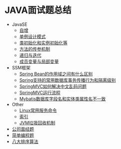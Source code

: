 # JAVA面试题总结
* JavaSE
  * [自增](https://github.com/Ywfy/Summary-of-interview-questions/blob/master/Self%20increment/README.md)
  * [单例设计模式](https://github.com/Ywfy/Summary-of-interview-questions/blob/master/Singleton/README.md)
  * [类初始化和实例初始化等](https://github.com/Ywfy/Summary-of-interview-questions/blob/master/Initialization/README.md)
  * [方法的传参机制](https://github.com/Ywfy/Summary-of-interview-questions/blob/master/Passing_Param/README.md)
  * [递归与迭代](https://github.com/Ywfy/Summary-of-interview-questions/blob/master/RecursionAndLoop/README.md)
  * [成员变量与局部变量](https://github.com/Ywfy/Summary-of-interview-questions/blob/master/Variable_Scope/README.md)
* SSM框架
  * [Spring Bean的作用域之间有什么区别](https://github.com/Ywfy/Summary-of-interview-questions/blob/master/Bean_Scope/README.md)
  * [Spring支持的常用数据库事务传播行为和隔离级别](https://github.com/Ywfy/Summary-of-interview-questions/blob/master/Bean_Scope/SpringQ2.md)
  * [SpringMVC如何解决中文乱码问题](https://github.com/Ywfy/Summary-of-interview-questions/blob/master/Bean_Scope/SpringMVCQ1.md)
  * [SpringMVC运行流程](https://github.com/Ywfy/Learning-summary-for-SpringMVC/blob/master/process/README.md)
  * [Mybatis数据库字段名和实体类属性名不一致](https://github.com/Ywfy/Summary-of-interview-questions/blob/master/Bean_Scope/Mybatis/README.md)
* Other
  * [Linux常用服务命令](https://github.com/Ywfy/Summary-of-interview-questions/blob/master/Other/Linux_Service.md)
  * [索引](https://github.com/Ywfy/Summary-of-interview-questions/blob/master/Other/Indexes.md)
  * [JVM垃圾回收机制](https://github.com/Ywfy/Summary-of-interview-questions/blob/master/Other/JVM_GC.md)
* [公司面经题](https://github.com/Ywfy/Summary-of-interview-questions/blob/master/Duo%20Que/README.md)
* [简单编程题]()
* [八大排序算法](https://github.com/Ywfy/Summary-of-interview-questions/blob/master/SortMethod/README.md#%E5%85%AB%E5%A4%A7%E6%8E%92%E5%BA%8F%E7%AE%97%E6%B3%95)
  
